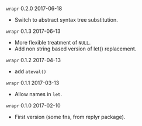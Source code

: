 
`wrapr` 0.2.0 2017-06-18

 * Switch to abstract syntax tree substitution.

`wrapr` 0.1.3 2017-06-13

 * More flexible treatment of `NULL`.
 * Add non string based version of let() replacement.

`wrapr` 0.1.2 2017-04-13
 
 * add `ateval()`

`wrapr` 0.1.1 2017-03-13

 * Allow names in `let`.

`wrapr` 0.1.0 2017-02-10
 
 * First version (some fns, from replyr package).
